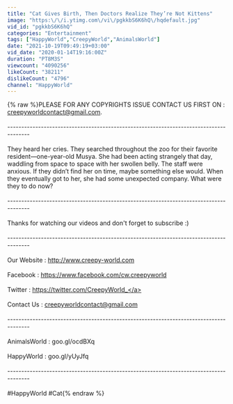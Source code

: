 ```yaml
---
title: "Cat Gives Birth, Then Doctors Realize They’re Not Kittens"
image: "https:\/\/i.ytimg.com\/vi\/pgkkbS6K6hQ\/hqdefault.jpg"
vid_id: "pgkkbS6K6hQ"
categories: "Entertainment"
tags: ["HappyWorld","CreepyWorld","AnimalsWorld"]
date: "2021-10-19T09:49:19+03:00"
vid_date: "2020-01-14T19:16:00Z"
duration: "PT8M3S"
viewcount: "4090256"
likeCount: "38211"
dislikeCount: "4796"
channel: "HappyWorld"
---
```

{% raw %}PLEASE FOR ANY COPYRIGHTS ISSUE CONTACT US FIRST ON : creepyworldcontact@gmail.com.<br /><br />--------------------------------------------------------------------------------------<br /><br />They heard her cries. They searched throughout the zoo for their favorite resident—one-year-old Musya. She had been acting strangely that day, waddling from space to space with her swollen belly. The staff were anxious. If they didn’t find her on time, maybe something else would. When they eventually got to her, she had some unexpected company. What were they to do now?<br /><br />--------------------------------------------------------------------------------------<br /><br />Thanks for watching our videos and don't forget to subscribe :) <br /><br />--------------------------------------------------------------------------------------<br /><br />Our Website : <a rel="nofollow" target="blank" href="http://www.creepy-world.com">http://www.creepy-world.com</a><br /><br />Facebook : <a rel="nofollow" target="blank" href="https://www.facebook.com/cw.creepyworld">https://www.facebook.com/cw.creepyworld</a><br /><br />Twitter : <a rel="nofollow" target="blank" href="https://twitter.com/CreepyWorld_">https://twitter.com/CreepyWorld_</a><br /><br />Contact Us : creepyworldcontact@gmail.com<br /><br />--------------------------------------------------------------------------------------<br /><br />AnimalsWorld : goo.gl/ocdBXq<br /><br />HappyWorld : goo.gl/yUyJfq<br /><br />--------------------------------------------------------------------------------------<br /><br />#HappyWorld #Cat{% endraw %}
